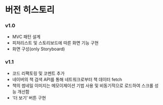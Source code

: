 # 버전 히스토리
### v1.0
- MVC 패턴 설계
- 피처리스트 및 스토리보드에 따른 화면 기능 구현
- 화면 구성(only Storyboard)

### v1.1
- 코드 리팩토링 및 코멘트 추가
- 네이버의 책 검색 API를 통해 네트워크로부터 책 데이터 fetch
- 책의 썸네일 이미지는 메모이제이션 기법 사용 및 비동기적으로 로드하여 스크롤 성능 개선함
- ‘더 보기’ 버튼 구현
